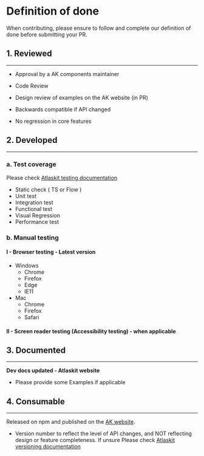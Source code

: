 # Definition of done

When contributing, please ensure to follow and complete our definition of done before submitting your PR.

## 1. Reviewed
----------
* Approval by a AK components maintainer

* Code Review

* Design review of examples on the AK website (in PR)

* Backwards compatible if API changed

* No regression in core features

## 2. Developed
----------
### a. Test coverage

Please check [Atlaskit testing documentation](https://atlaskit.atlassian.com/docs/guides/testing)

  *   Static check ( TS or Flow )
  *   Unit test
  *   Integration test
  *   Functional test
  *   Visual Regression
  *   Performance test

### b. Manual testing

  #### I - Browser testing - Latest version

  * Windows
    * Chrome
    * Firefox
    * Edge
    * IE11
  * Mac
    * Chrome
    * Firefox
    * Safari

  #### II - Screen reader testing (Accessibility testing) - when applicable  
  
    
## 3. Documented
----------

**Dev docs updated - Atlaskit website**

- Please provide some Examples if applicable

## 4. Consumable
----------

Released on npm and published on the [AK website](http://atlaskit.atlassian.com/).

- Version number to reflect the level of API changes, and NOT reflecting design or feature completeness. If unsure Please check [Atlaskit versioning documentation](https://atlaskit.atlassian.com/docs/guides/versioning)
